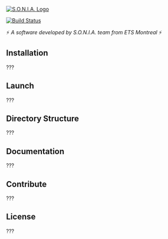 [![S.O.N.I.A. Logo](http://sonia.etsmtl.ca/wp-content/uploads/logo.jpg)](http://sonia.etsmtl.ca/en/)

[![Build Status](https://travis-ci.org/sonia-auv/provider_sonar.svg?branch=develop)](https://travis-ci.org/sonia-auv/provider_sonar)

:zap: *A software developed by S.O.N.I.A. team from ETS Montreal* :zap:

## Installation

???

## Launch

???

## Directory Structure

???

## Documentation

???

## Contribute

???

## License

???
